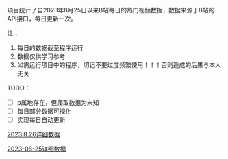 项目统计了自2023年8月25日以来B站每日的热门视频数据，数据来源于B站的API接口，每日更新一次。

注：
1. 每日的数据截至程序运行
2. 数据仅供学习参考
3. 如需运行项目中的程序，切记不要过度频繁使用！！！否则造成的后果与本人无关

TODO：
- [ ] p属地存在，但爬取数据为未知
- [ ] 每日部分数据可视化
- [ ] 实现每日自动更新

[2023.8.26详细数据](dailyData/2023-08-26/detail.md)

[2023-08-25详细数据](dailyData/2023-08-25/detail.md)